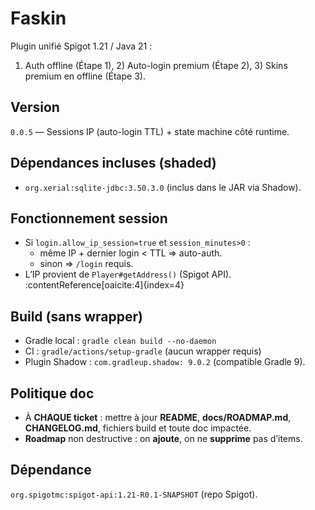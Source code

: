 # Faskin

Plugin unifié Spigot 1.21 / Java 21 :
1) Auth offline (Étape 1), 2) Auto-login premium (Étape 2), 3) Skins premium en offline (Étape 3).

## Version
`0.0.5` — Sessions IP (auto-login TTL) + state machine côté runtime.

## Dépendances incluses (shaded)
- `org.xerial:sqlite-jdbc:3.50.3.0` (inclus dans le JAR via Shadow).

## Fonctionnement session
- Si `login.allow_ip_session=true` et `session_minutes>0` :
  - même IP + dernier login < TTL ⇒ auto-auth.
  - sinon ⇒ `/login` requis.
- L’IP provient de `Player#getAddress()` (Spigot API). :contentReference[oaicite:4]{index=4}

## Build (sans wrapper)
- Gradle local : `gradle clean build --no-daemon`
- CI : `gradle/actions/setup-gradle` (aucun wrapper requis)
- Plugin Shadow : `com.gradleup.shadow: 9.0.2` (compatible Gradle 9).

## Politique doc
- À **CHAQUE ticket** : mettre à jour **README**, **docs/ROADMAP.md**, **CHANGELOG.md**, fichiers build et toute doc impactée.
- **Roadmap** non destructive : on **ajoute**, on ne **supprime** pas d’items.

## Dépendance
`org.spigotmc:spigot-api:1.21-R0.1-SNAPSHOT` (repo Spigot).
